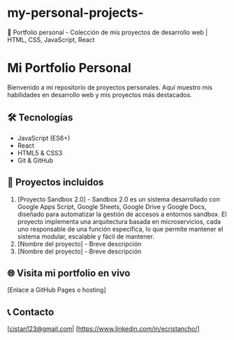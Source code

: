 # my-personal-projects-
💼 Portfolio personal - Colección de mis proyectos de desarrollo web | HTML, CSS, JavaScript, React

# Mi Portfolio Personal

Bienvenido a mi repositorio de proyectos personales. Aquí muestro mis habilidades en desarrollo web y mis proyectos más destacados.

## 🛠 Tecnologías
- JavaScript (ES6+)
- React
- HTML5 & CSS3
- Git & GitHub

## 📂 Proyectos incluidos
1. [Proyecto Sandbox 2.0] - Sandbox 2.0 es un sistema desarrollado con Google Apps Script, Google Sheets, Google Drive y Google Docs, diseñado para automatizar la gestión de accesos a entornos sandbox. El proyecto implementa una arquitectura basada en microservicios, cada uno responsable de una función específica, lo que permite mantener el sistema modular, escalable y fácil de mantener.
2. [Nombre del proyecto] - Breve descripción
3. [Nombre del proyecto] - Breve descripción

## 🌐 Visita mi portfolio en vivo
[Enlace a GitHub Pages o hosting]

## 📞 Contacto
[cistan123@gmail.com| [https://www.linkedin.com/in/ecristancho/]
